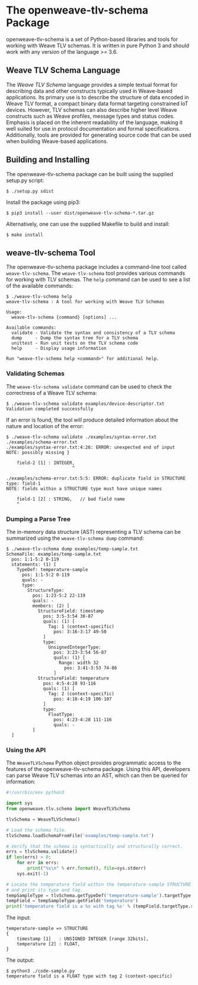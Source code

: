 # The openweave-tlv-schema Package

openweave-tlv-schema is a set of Python-based libraries and tools for working with Weave TLV schemas.
It is written in pure Python 3 and should work with any version of the language >= 3.6.


## Weave TLV Schema Language

The _Weave TLV Schema_ language provides a simple textual format for describing data and other
constructs typically used in Weave-based applications. Its primary use is to describe the
structure of data encoded in Weave TLV format, a compact binary data format targeting
constrained IoT devices.  However, TLV schemas can also describe higher level Weave constructs
such as Weave profiles, message types and status codes.  Emphasis is placed on the
inherent readability of the language, making it well suited for use in protocol documentation
and formal specifications.  Additionally, tools are provided for generating source code that
can be used when building Weave-based applications.


## Building and Installing

The openweave-tlv-schema package can be built using the supplied setup.py script:

```console
$ ./setup.py sdist
```
    
Install the package using pip3:

```console
$ pip3 install --user dist/openweave-tlv-schema-*.tar.gz
```
    
Alternatively, one can use the supplied Makefile to build and install:

```console
$ make install
```

## weave-tlv-schema Tool

The openweave-tlv-schema package includes a command-line tool called `weave-tlv-schema`.  The
`weave-tlv-schema` tool provides various commands for working with TLV schemas.  The `help`
command can be used to see a list of the available commands:

```console
$ ./weave-tlv-schema help
weave-tlv-schema : A tool for working with Weave TLV Schemas

Usage:
  weave-tlv-schema {command} [options] ...

Available commands:
  validate - Validate the syntax and consistency of a TLV schema
  dump     - Dump the syntax tree for a TLV schema
  unittest - Run unit tests on the TLV schema code
  help     - Display usage information

Run "weave-tlv-schema help <command>" for additional help.
```


### Validating Schemas

The `weave-tlv-schema validate` command can be used to check the correctness of a Weave TLV
schema:

```console
$ ./weave-tlv-schema validate examples/device-descriptor.txt 
Validation completed successfully
```

If an error is found, the tool will produce detailed information about the nature and
location of the error:

```console
$ ./weave-tlv-schema validate ./examples/syntax-error.txt ./examples/schema-error.txt 
./examples/syntax-error.txt:4:26: ERROR: unexpected end of input
NOTE: possibly missing }

    field-2 [1] : INTEGER,
                         ^

./examples/schema-error.txt:5:5: ERROR: duplicate field in STRUCTURE type: field-1
NOTE: fields within a STRUCTURE type must have unique names

    field-1 [2] : STRING,   // bad field name
    ^
```


### Dumping a Parse Tree

The in-memory data structure (AST) representing a TLV schema can be summarized using the `weave-tlv-schema dump` command: 

```console
$ ./weave-tlv-schema dump examples/temp-sample.txt 
SchemaFile: examples/temp-sample.txt
  pos: 1:1-5:2 0-119
  statements: (1) [
    TypeDef: temperature-sample
      pos: 1:1-5:2 0-119
      quals: -
      type:
        StructureType:
          pos: 1:23-5:2 22-119
          quals: -
          members: (2) [
            StructureField: timestamp
              pos: 3:5-3:54 38-87
              quals: (1) [
                Tag: 1 (context-specific)
                  pos: 3:16-3:17 49-50
              ]
              type:
                UnsignedIntegerType:
                  pos: 3:23-3:54 56-87
                  quals: (1) [
                    Range: width 32
                      pos: 3:41-3:53 74-86
                  ]
            StructureField: temperature
              pos: 4:5-4:28 93-116
              quals: (1) [
                Tag: 2 (context-specific)
                  pos: 4:18-4:19 106-107
              ]
              type:
                FloatType:
                  pos: 4:23-4:28 111-116
                  quals: -
          ]
  ]
```


### Using the API

The `WeaveTLVSchema` Python object provides programmatic access to the features of the openweave-tlv-schema package.
Using this API, developers can parse Weave TLV schemas into an AST, which can then be queried for information:

```python
#!/usr/bin/env python3

import sys
from openweave.tlv.schema import WeaveTLVSchema

tlvSchema = WeaveTLVSchema()

# Load the schema file.
tlvSchema.loadSchemaFromFile('examples/temp-sample.txt')

# Verify that the schema is syntactically and structurally correct.
errs = tlvSchema.validate()
if len(errs) > 0:
    for err in errs:
        print("%s\n" % err.format(), file=sys.stderr)
    sys.exit(-1)

# Locate the temperature field within the temperature-sample STRUCTURE
# and print its type and tag.
tempSampleType = tlvSchema.getTypeDef('temperature-sample').targetType
tempField = tempSampleType.getField('temperature')
print('temperature field is a %s with tag %s' % (tempField.targetType.schemaConstruct, tempField.tag))
```

The input:

    temperature-sample => STRUCTURE
    {
        timestamp [1]   : UNSIGNED INTEGER [range 32bits],
        temperature [2] : FLOAT,
    }


The output:

```console
$ python3 ./code-sample.py 
temperature field is a FLOAT type with tag 2 (context-specific)
```

